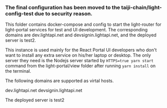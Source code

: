 ### The final configuration has been moved to the taiji-chain/light-config-test due to security reason.

This folder contains docker-compose and config to start the light-router for light-portal services for test and UI development. The corresponding domains are dev.lightapi.net and devsignin.lightapi.net, and the deployed server is test2.

This instance is used mainly for the React Portal UI developers who don't want to install any extra service on his/her laptop or desktop. The only server they need is the Nodejs server started by `HTTPS=true yarn start` command from the light-portal/view folder after running `yarn install` on the terminal.

The following domains are supported as virtal hosts.

dev.lightapi.net
devsignin.lightapi.net

The deployed server is test2
